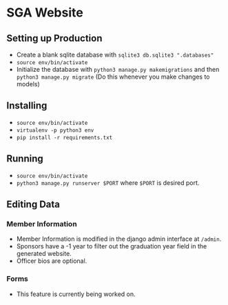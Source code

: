 # SGA Website #

## Setting up Production ##
* Create a blank sqlite database with `sqlite3 db.sqlite3 ".databases"`
* `source env/bin/activate`
* Initialize the database with `python3 manage.py makemigrations` and then `python3 manage.py migrate` (Do this whenever you make changes to models)

## Installing ##
* `source env/bin/activate`
* `virtualenv -p python3 env`
* `pip install -r requirements.txt`

## Running ##
* `source env/bin/activate`
* `python3 manage.py runserver $PORT` where `$PORT` is desired port.

## Editing Data ##

### Member Information ###
* Member Information is modified in the django admin interface at `/admin`.
* Sponsors have a -1 year to filter out the graduation year field in the generated website.
* Officer bios are optional.

### Forms ###
* This feature is currently being worked on.
